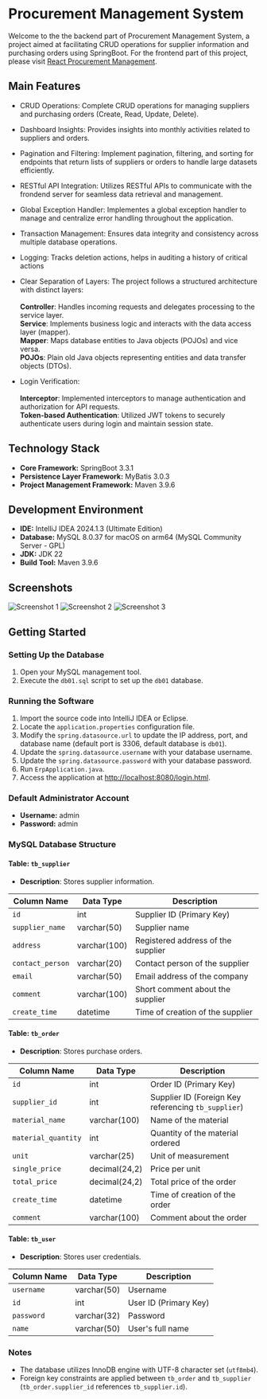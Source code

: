 # Procurement Management System

Welcome to the the backend part of Procurement Management System, a project aimed at facilitating CRUD operations for supplier information and purchasing orders using SpringBoot. For the frontend part of this project, please visit [React Procurement Management](https://github.com/qiyao-liu/react-procurement-management).

## Main Features

- CRUD Operations: Complete CRUD operations for managing suppliers and purchasing orders (Create, Read, Update, Delete).
- Dashboard Insights: Provides insights into monthly activities related to suppliers and orders.
- Pagination and Filtering: Implement pagination, filtering, and sorting for endpoints that return lists of suppliers or orders to handle large datasets efficiently.
- RESTful API Integration: Utilizes RESTful APIs to communicate with the frondend server for seamless data retrieval and management.
- Global Exception Handler: Implementes a global exception handler to manage and centralize error handling
  throughout the application.
- Transaction Management: Ensures data integrity and consistency across multiple database operations.
- Logging: Tracks deletion actions, helps in auditing a history of critical actions
- Clear Separation of Layers: The project follows a structured architecture with distinct layers:\
  <br>**Controller**: Handles incoming requests and delegates processing to the service layer.
  <br>**Service**: Implements business logic and interacts with the data access layer (mapper).
  <br>**Mapper**: Maps database entities to Java objects (POJOs) and vice versa.
  <br> **POJOs**: Plain old Java objects representing entities and data transfer objects (DTOs).

- Login Verification:\
  <br>**Interceptor**: Implemented interceptors to manage authentication and authorization for API requests.
  <br>**Token-based Authentication**: Utilized JWT tokens to securely authenticate users during login and maintain session state.

## Technology Stack

- **Core Framework:** SpringBoot 3.3.1
- **Persistence Layer Framework:** MyBatis 3.0.3
- **Project Management Framework:** Maven 3.9.6

## Development Environment

- **IDE:** IntelliJ IDEA 2024.1.3 (Ultimate Edition)
- **Database:** MySQL 8.0.37 for macOS on arm64 (MySQL Community Server - GPL)
- **JDK:** JDK 22
- **Build Tool:** Maven 3.9.6

## Screenshots

![Screenshot 1](https://github.com/qiyao-liu/springboot-procurement-management/blob/main/screenshots/screenshot_home.png)
![Screenshot 2](https://github.com/qiyao-liu/springboot-procurement-management/blob/main/screenshots/screenshot_supplier_management.png)
![Screenshot 3](https://github.com/qiyao-liu/springboot-procurement-management/blob/main/screenshots/screenshot_order_management.png)

## Getting Started

### Setting Up the Database

1. Open your MySQL management tool.
2. Execute the `db01.sql` script to set up the `db01` database.

### Running the Software

1. Import the source code into IntelliJ IDEA or Eclipse.
2. Locate the `application.properties` configuration file.
3. Modify the `spring.datasource.url` to update the IP address, port, and database name (default port is 3306, default database is `db01`).
4. Update the `spring.datasource.username` with your database username.
5. Update the `spring.datasource.password` with your database password.
6. Run `ErpApplication.java`.
7. Access the application at [http://localhost:8080/login.html](http://localhost:8080/login.html).

### Default Administrator Account

- **Username:** admin
- **Password:** admin

### MySQL Database Structure

#### Table: `tb_supplier`

- **Description**: Stores supplier information.

| Column Name      | Data Type    | Description                        |
| ---------------- | ------------ | ---------------------------------- |
| `id`             | int          | Supplier ID (Primary Key)          |
| `supplier_name`  | varchar(50)  | Supplier name                      |
| `address`        | varchar(100) | Registered address of the supplier |
| `contact_person` | varchar(20)  | Contact person of the supplier     |
| `email`          | varchar(50)  | Email address of the company       |
| `comment`        | varchar(100) | Short comment about the supplier   |
| `create_time`    | datetime     | Time of creation of the supplier   |

#### Table: `tb_order`

- **Description**: Stores purchase orders.

| Column Name         | Data Type     | Description                                         |
| ------------------- | ------------- | --------------------------------------------------- |
| `id`                | int           | Order ID (Primary Key)                              |
| `supplier_id`       | int           | Supplier ID (Foreign Key referencing `tb_supplier`) |
| `material_name`     | varchar(100)  | Name of the material                                |
| `material_quantity` | int           | Quantity of the material ordered                    |
| `unit`              | varchar(25)   | Unit of measurement                                 |
| `single_price`      | decimal(24,2) | Price per unit                                      |
| `total_price`       | decimal(24,2) | Total price of the order                            |
| `create_time`       | datetime      | Time of creation of the order                       |
| `comment`           | varchar(100)  | Comment about the order                             |

#### Table: `tb_user`

- **Description**: Stores user credentials.

| Column Name | Data Type   | Description           |
| ----------- | ----------- | --------------------- |
| `username`  | varchar(50) | Username              |
| `id`        | int         | User ID (Primary Key) |
| `password`  | varchar(32) | Password              |
| `name`      | varchar(50) | User's full name      |

### Notes

- The database utilizes InnoDB engine with UTF-8 character set (`utf8mb4`).
- Foreign key constraints are applied between `tb_order` and `tb_supplier` (`tb_order.supplier_id` references `tb_supplier.id`).
